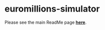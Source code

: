 # euromillions-simulator

Please see the main ReadMe page <b><a href="https://github.com/gh28942/lottery-simulator">here</a></b>.
